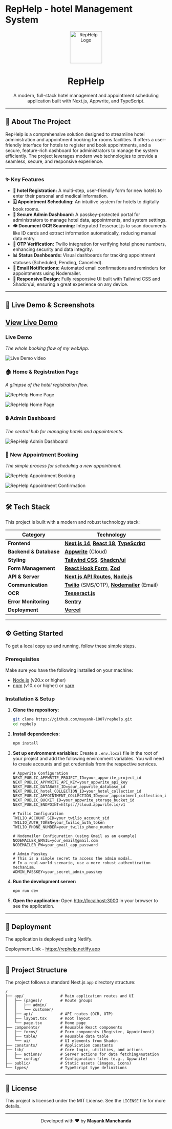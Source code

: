 
# RepHelp - hotel Management System

<div align="center">
  <img src="./public/assets/icons/Logo.svg" alt="RepHelp Logo" width="100" />
  <h1>RepHelp</h1>
</div>

<div align="center">

A modern, full-stack hotel management and appointment scheduling application built with Next.js, Appwrite, and TypeScript.

</div>

---

## 📖 About The Project

RepHelp is a comprehensive solution designed to streamline hotel administration and appointment booking for rooms facilities. It offers a user-friendly interface for hotels to register and book appointments, and a secure, feature-rich dashboard for administrators to manage the system efficiently. The project leverages modern web technologies to provide a seamless, secure, and responsive experience.

---

### ✨ Key Features

*   **📝 hotel Registration:** A multi-step, user-friendly form for new hotels to enter their personal and medical information.
*   **🗓️ Appointment Scheduling:** An intuitive system for hotels to digitally book rooms.
*   **🔐 Secure Admin Dashboard:** A passkey-protected portal for administrators to manage hotel data, appointments, and system settings.
*   **👁️ Document OCR Scanning:** Integrated Tesseract.js to scan documents like ID cards and extract information automatically, reducing manual data entry.
*   **📱 OTP Verification:** Twilio integration for verifying hotel phone numbers, enhancing security and data integrity.
*   **📊 Status Dashboards:** Visual dashboards for tracking appointment statuses (Scheduled, Pending, Cancelled).
*   **📧 Email Notifications:** Automated email confirmations and reminders for appointments using Nodemailer.
*   **🎨 Responsive Design:** Fully responsive UI built with Tailwind CSS and Shadcn/ui, ensuring a great experience on any device.

---

## 🚀 Live Demo & Screenshots
  [**View Live Demo**](https://rephelp.netlify.app) 
-

### Live Demo
*The whole booking flow of my webApp.*

![Live Demo video](public/assets/gifs/liveDemo.gif)


### 🏠 Home & Registration Page

*A glimpse of the hotel registration flow.*

![RepHelp Home Page](public/assets/DemoImages/Home.png)
<br/>

![RepHelp Home Page](public/assets/DemoImages/Register.png)
<br/>

### 🔒 Admin Dashboard

*The central hub for managing hotels and appointments.*

![RepHelp Admin Dashboard](public/assets/DemoImages/Admin.png)
<br/>

### 📅 New Appointment Booking

*The simple process for scheduling a new appointment.*

![RepHelp Appointment Booking](public/assets/DemoImages/Booking.png)
<br/>

![RepHelp Appointment Confirmation](public/assets/DemoImages/Confirm.png)
<br/>

---

## 🛠️ Tech Stack

This project is built with a modern and robust technology stack:

| Category              | Technology                                                                                             |
| --------------------- | ------------------------------------------------------------------------------------------------------ |
| **Frontend**          | [**Next.js 14**](https://nextjs.org/), [**React 18**](https://react.dev/), [**TypeScript**](https://www.typescriptlang.org/) |
| **Backend & Database**| [**Appwrite**](https://appwrite.io/) (Cloud)                                                           |
| **Styling**           | [**Tailwind CSS**](https://tailwindcss.com/), [**Shadcn/ui**](https://ui.shadcn.com/)                     |
| **Form Management**   | [**React Hook Form**](https://react-hook-form.com/), [**Zod**](https://zod.dev/)                         |
| **API & Server**      | [**Next.js API Routes**](https://nextjs.org/docs/pages/building-your-application/routing/api-routes), [**Node.js**](https://nodejs.org/) |
| **Communication**     | [**Twilio**](https://www.twilio.com/) (SMS/OTP), [**Nodemailer**](https://nodemailer.com/) (Email)       |
| **OCR**               | [**Tesseract.js**](https://tesseract.projectnaptha.com/)                                                 |
| **Error Monitoring**  | [**Sentry**](https://sentry.io/)                                                                         |
| **Deployment**        | [**Vercel**](https://vercel.com/)                                                                        |

---

## ⚙️ Getting Started

To get a local copy up and running, follow these simple steps.

### Prerequisites

Make sure you have the following installed on your machine:
*   [Node.js](https://nodejs.org/en/) (v20.x or higher)
*   [npm](https://www.npmjs.com/) (v10.x or higher) or [yarn](https://yarnpkg.com/)

### Installation & Setup

1.  **Clone the repository:**
    ```sh
    git clone https://github.com/mayank-1007/rephelp.git
    cd rephelp
    ```

2.  **Install dependencies:**
    ```sh
    npm install
    ```

3.  **Set up environment variables:**
    Create a `.env.local` file in the root of your project and add the following environment variables. You will need to create accounts and get credentials from the respective services.

    ```env
    # Appwrite Configuration
    NEXT_PUBLIC_APPWRITE_PROJECT_ID=your_appwrite_project_id
    NEXT_PUBLIC_APPWRITE_API_KEY=your_appwrite_api_key
    NEXT_PUBLIC_DATABASE_ID=your_appwrite_database_id
    NEXT_PUBLIC_hotel_COLLECTION_ID=your_hotel_collection_id
    NEXT_PUBLIC_APPOINTMENT_COLLECTION_ID=your_appointment_collection_id
    NEXT_PUBLIC_BUCKET_ID=your_appwrite_storage_bucket_id
    NEXT_PUBLIC_ENDPOINT=https://cloud.appwrite.io/v1

    # Twilio Configuration
    TWILIO_ACCOUNT_SID=your_twilio_account_sid
    TWILIO_AUTH_TOKEN=your_twilio_auth_token
    TWILIO_PHONE_NUMBER=your_twilio_phone_number

    # Nodemailer Configuration (using Gmail as an example)
    NODEMAILER_EMAIL=your_email@gmail.com
    NODEMAILER_PW=your_gmail_app_password

    # Admin Passkey
    # This is a simple secret to access the admin modal. 
    # In a real-world scenario, use a more robust authentication mechanism.
    ADMIN_PASSKEY=your_secret_admin_passkey
    ```

4.  **Run the development server:**
    ```sh
    npm run dev
    ```

5.  **Open the application:**
    Open [http://localhost:3000](http://localhost:3000) in your browser to see the application.

---

## 🚀 Deployment

The application is deployed using Netlify.

Deployment Link - https://rephelp.netlify.app

---

## 📂 Project Structure

The project follows a standard Next.js `app` directory structure:

```
/
├── app/                # Main application routes and UI
│   ├── (pages)/        # Route groups
│   │   ├── admin/
│   │   └── customer/
│   ├── api/            # API routes (OCR, OTP)
│   ├── layout.tsx      # Root layout
│   └── page.tsx        # Home page
├── components/         # Reusable React components
│   ├── forms/          # Form components (Register, Appointment)
│   ├── table/          # Reusable data table
│   └── ui/             # UI elements from Shadcn
├── constants/          # Application constants
├── lib/                # Core logic, utilities, and actions
│   ├── actions/        # Server actions for data fetching/mutation
│   └── config/         # Configuration files (e.g., Appwrite)
├── public/             # Static assets (images, icons)
└── types/              # TypeScript type definitions
```

---

## 📄 License

This project is licensed under the MIT License. See the `LICENSE` file for more details.

<!-- CREATE A LICENSE FILE IF YOU DON'T HAVE ONE -->
<!-- Example:
## 📄 License
Distributed under the MIT License. See `LICENSE.txt` for more information.
-->

---

<div align="center">
  <p>Developed with ❤️ by <strong>Mayank Manchanda</strong></p>
</div>

